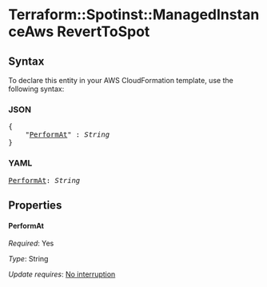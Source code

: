 # Terraform::Spotinst::ManagedInstanceAws RevertToSpot

## Syntax

To declare this entity in your AWS CloudFormation template, use the following syntax:

### JSON

<pre>
{
    "<a href="#performat" title="PerformAt">PerformAt</a>" : <i>String</i>
}
</pre>

### YAML

<pre>
<a href="#performat" title="PerformAt">PerformAt</a>: <i>String</i>
</pre>

## Properties

#### PerformAt

_Required_: Yes

_Type_: String

_Update requires_: [No interruption](https://docs.aws.amazon.com/AWSCloudFormation/latest/UserGuide/using-cfn-updating-stacks-update-behaviors.html#update-no-interrupt)

